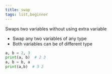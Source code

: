 ```yaml
---
title: swap
tags: list,beginner
---
```


Swaps two variables without using extra variable

- Swap any two variables of any type
- Both variables can be of different type

```py
a, b = 2, 3
print(a, b)  # 2 3
a, b = b, a
print(a,b)  # 3 2
```
